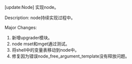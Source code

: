 [update:Node] 实现node。

Description:
node持续实现过程中。

Major Changes:
1. 新增upgrader模块。
2. node mset和mget通过测试。
3. 将shell中的变量表移动到node中。
4. 修复因为错误node_free_argument_template没有释放问题。